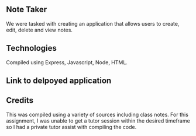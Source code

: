 ## Note Taker
We were tasked with creating an application that allows users to create, edit, delete and view notes.

## Technologies
Compiled using Express, Javascript, Node, HTML.  

## Link to delpoyed application


## Credits
This was compiled using a variety of sources including class notes. For this assignment, I was unable to get a tutor session within the desired timeframe so I had a private tutor assist with compiling the code. 
